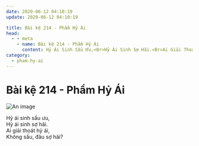 ```yaml
---
date: 2020-06-12 04:10:19
update: 2020-06-12 04:10:19

title: Bài kệ 214 - Phẩm Hỷ Ái
head:
  - - meta
    - name: Bài kệ 214 - Phẩm Hỷ Ái
      content: Hỷ Ái Sinh Sầu Ưu,<Br>Hỷ Ái Sinh Sợ Hãi.<Br>Ai Giải Thoát Hỷ Ái,<Br>Không Sầu, Đâu Sợ Hãi?<Br>
category:
  - pham-hy-ai
---
```


# Bài kệ 214 - Phẩm Hỷ Ái

![An image](/img/pham-hy-ai/pham-hy-ai-214.jpg)

Hỷ ái sinh sầu ưu,<br>Hỷ ái sinh sợ hãi.<br>Ai giải thoát hỷ ái,<br>Không sầu, đâu sợ hãi?<br>
